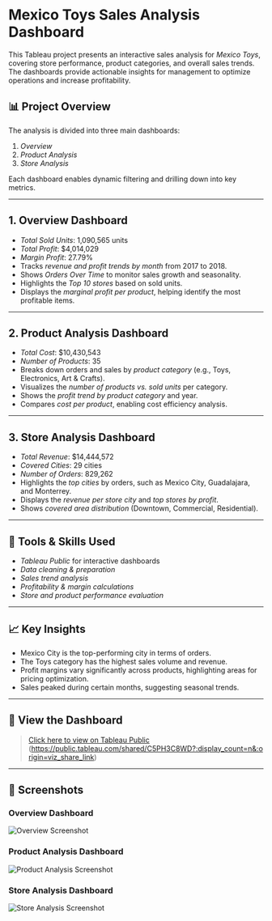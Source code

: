 # Mexico Toys Sales Analysis Dashboard

This Tableau project presents an interactive sales analysis for *Mexico Toys*, covering store performance, product categories, and overall sales trends. The dashboards provide actionable insights for management to optimize operations and increase profitability.

## 📊 Project Overview

The analysis is divided into three main dashboards:

1. *Overview*
2. *Product Analysis*
3. *Store Analysis*

Each dashboard enables dynamic filtering and drilling down into key metrics.

---

## 1. Overview Dashboard

- *Total Sold Units*: 1,090,565 units
- *Total Profit*: $4,014,029
- *Margin Profit*: 27.79%
- Tracks *revenue and profit trends by month* from 2017 to 2018.
- Shows *Orders Over Time* to monitor sales growth and seasonality.
- Highlights the *Top 10 stores* based on sold units.
- Displays the *marginal profit per product*, helping identify the most profitable items.

---

## 2. Product Analysis Dashboard

- *Total Cost*: $10,430,543
- *Number of Products*: 35
- Breaks down orders and sales by *product category* (e.g., Toys, Electronics, Art & Crafts).
- Visualizes the *number of products vs. sold units* per category.
- Shows the *profit trend by product category* and year.
- Compares *cost per product*, enabling cost efficiency analysis.

---

## 3. Store Analysis Dashboard

- *Total Revenue*: $14,444,572
- *Covered Cities*: 29 cities
- *Number of Orders*: 829,262
- Highlights the *top cities* by orders, such as Mexico City, Guadalajara, and Monterrey.
- Displays the *revenue per store city* and *top stores by profit*.
- Shows *covered area distribution* (Downtown, Commercial, Residential).

---

## 🔧 Tools & Skills Used

- *Tableau Public* for interactive dashboards
- *Data cleaning & preparation*
- *Sales trend analysis*
- *Profitability & margin calculations*
- *Store and product performance evaluation*

---

## 📈 Key Insights

- Mexico City is the top-performing city in terms of orders.
- The Toys category has the highest sales volume and revenue.
- Profit margins vary significantly across products, highlighting areas for pricing optimization.
- Sales peaked during certain months, suggesting seasonal trends.

---

## 🔗 View the Dashboard

> [Click here to view on Tableau Public](#)  
(https://public.tableau.com/shared/C5PH3C8WD?:display_count=n&:origin=viz_share_link)

---

## 📸 Screenshots

### Overview Dashboard
![Overview Screenshot](screenshots/overview1.png)

### Product Analysis Dashboard
![Product Analysis Screenshot](screenshots/product_analysis1.png)

### Store Analysis Dashboard
![Store Analysis Screenshot](screenshots/store_analysis.png)
